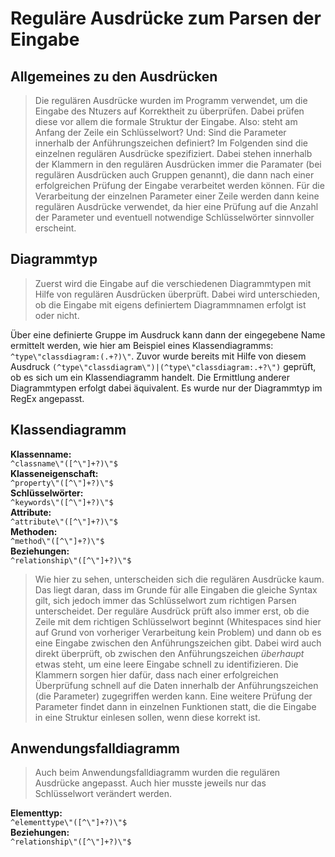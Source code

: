 # Reguläre Ausdrücke zum Parsen der Eingabe

## Allgemeines zu den Ausdrücken

> Die regulären Ausdrücke wurden im Programm verwendet, um die Eingabe des Ntuzers auf Korrektheit zu überprüfen. Dabei prüfen diese vor allem die formale Struktur der Eingabe. Also: steht am Anfang der Zeile ein Schlüsselwort? Und: Sind die Parameter innerhalb der Anführungszeichen definiert? Im Folgenden sind die einzelnen regulären Ausdrücke spezifiziert. Dabei stehen innerhalb der Klammern in den regulären Ausdrücken immer die Paramater (bei regulären Ausdrücken auch Gruppen genannt), die dann nach einer erfolgreichen Prüfung der Eingabe verarbeitet werden können. Für die Verarbeitung der einzelnen Parameter einer Zeile werden dann keine regulären Ausdrücke verwendet, da hier eine Prüfung auf die Anzahl der Parameter und eventuell notwendige Schlüsselwörter sinnvoller erscheint.

## Diagrammtyp

> Zuerst wird die Eingabe auf die verschiedenen Diagrammtypen mit Hilfe von regulären Ausdrücken überprüft. Dabei wird unterschieden, ob die Eingabe mit eigens definiertem Diagrammnamen erfolgt ist oder nicht.

Über eine definierte Gruppe im Ausdruck kann dann der eingegebene Name ermittelt werden, wie hier am Beispiel eines Klassendiagramms:
`^type\"classdiagram:(.+?)\"`. Zuvor wurde bereits mit Hilfe von diesem Ausdruck `(^type\"classdiagram\")|(^type\"classdiagram:.+?\")` geprüft, ob es sich um ein Klassendiagramm handelt. Die Ermittlung anderer Diagrammtypen erfolgt dabei äquivalent. Es wurde nur der Diagrammtyp im RegEx angepasst.

## Klassendiagramm

**Klassenname:**  
`^classname\"([^\"]+?)\"$`  
**Klasseneigenschaft:**  
`^property\"([^\"]+?)\"$`  
**Schlüsselwörter:**  
`^keywords\"([^\"]+?)\"$`  
**Attribute:**  
`^attribute\"([^\"]+?)\"$`  
**Methoden:**  
`^method\"([^\"]+?)\"$`  
**Beziehungen:**  
`^relationship\"([^\"]+?)\"$`

> Wie hier zu sehen, unterscheiden sich die regulären Ausdrücke kaum. Das liegt daran, dass im Grunde für alle Eingaben die gleiche Syntax gilt, sich jedoch immer das Schlüsselwort zum richtigen Parsen unterscheidet. Der reguläre Ausdrück prüft also immer erst, ob die Zeile mit dem richtigen Schlüsselwort beginnt (Whitespaces sind hier auf Grund von vorheriger Verarbeitung kein Problem) und dann ob es eine Eingabe zwischen den Anführungszeichen gibt. Dabei wird auch direkt überprüft, ob zwischen den Anführungszeichen *überhaupt* etwas steht, um eine leere Eingabe schnell zu identifizieren. Die Klammern sorgen hier dafür, dass nach einer erfolgreichen Überprüfung schnell auf die Daten innerhalb der Anführungszeichen (die Parameter) zugegriffen werden kann. Eine weitere Prüfung der Parameter findet dann in einzelnen Funktionen statt, die die Eingabe in eine Struktur einlesen sollen, wenn diese korrekt ist.

## Anwendungsfalldiagramm

> Auch beim Anwendungsfalldiagramm wurden die regulären Ausdrücke angepasst. Auch hier musste jeweils nur das Schlüsselwort verändert werden.

**Elementtyp:**  
`^elementtype\"([^\"]+?)\"$`  
**Beziehungen:**  
`^relationship\"([^\"]+?)\"$`  
